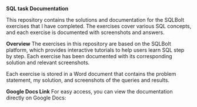 **SQL task Documentation**


This repository contains the solutions and documentation for the SQLBolt exercises that I have completed. The exercises cover various SQL concepts, and each exercise is documented with screenshots and answers.

**Overview**
The exercises in this repository are based on the SQLBolt platform, which provides interactive tutorials to help users learn SQL step by step. Each exercise has been documented with its corresponding solution and relevant screenshots.

Each exercise is stored in a Word document that contains the problem statement, my solution, and screenshots of the queries and results.

**Google Docs Link**
For easy access, you can view the documentation directly on Google Docs:
